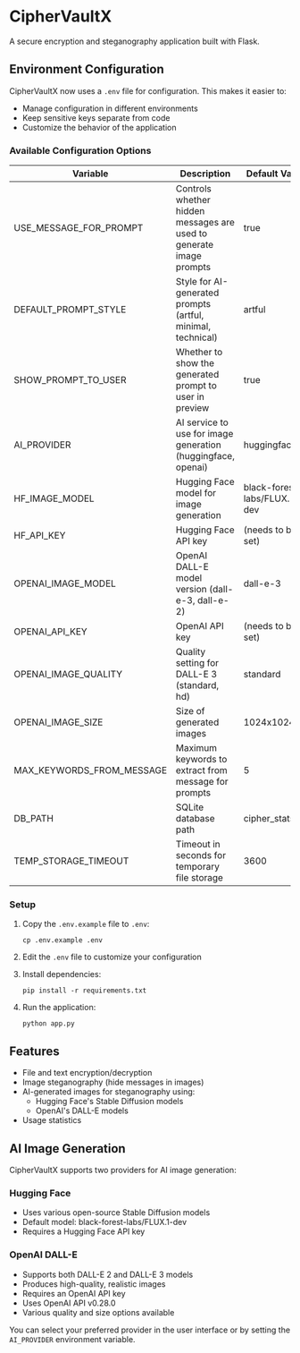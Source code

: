 # CipherVaultX

A secure encryption and steganography application built with Flask.

## Environment Configuration

CipherVaultX now uses a `.env` file for configuration. This makes it easier to:
- Manage configuration in different environments
- Keep sensitive keys separate from code
- Customize the behavior of the application

### Available Configuration Options

| Variable | Description | Default Value |
|----------|-------------|---------------|
| USE_MESSAGE_FOR_PROMPT | Controls whether hidden messages are used to generate image prompts | true |
| DEFAULT_PROMPT_STYLE | Style for AI-generated prompts (artful, minimal, technical) | artful |
| SHOW_PROMPT_TO_USER | Whether to show the generated prompt to user in preview | true |
| AI_PROVIDER | AI service to use for image generation (huggingface, openai) | huggingface |
| HF_IMAGE_MODEL | Hugging Face model for image generation | black-forest-labs/FLUX.1-dev |
| HF_API_KEY | Hugging Face API key | (needs to be set) |
| OPENAI_IMAGE_MODEL | OpenAI DALL-E model version (dall-e-3, dall-e-2) | dall-e-3 |
| OPENAI_API_KEY | OpenAI API key | (needs to be set) |
| OPENAI_IMAGE_QUALITY | Quality setting for DALL-E 3 (standard, hd) | standard |
| OPENAI_IMAGE_SIZE | Size of generated images | 1024x1024 |
| MAX_KEYWORDS_FROM_MESSAGE | Maximum keywords to extract from message for prompts | 5 |
| DB_PATH | SQLite database path | cipher_stats.db |
| TEMP_STORAGE_TIMEOUT | Timeout in seconds for temporary file storage | 3600 |

### Setup

1. Copy the `.env.example` file to `.env`:
   ```
   cp .env.example .env
   ```

2. Edit the `.env` file to customize your configuration

3. Install dependencies:
   ```
   pip install -r requirements.txt
   ```

4. Run the application:
   ```
   python app.py
   ```

## Features

- File and text encryption/decryption
- Image steganography (hide messages in images)
- AI-generated images for steganography using:
  - Hugging Face's Stable Diffusion models
  - OpenAI's DALL-E models
- Usage statistics

## AI Image Generation

CipherVaultX supports two providers for AI image generation:

### Hugging Face
- Uses various open-source Stable Diffusion models
- Default model: black-forest-labs/FLUX.1-dev
- Requires a Hugging Face API key

### OpenAI DALL-E
- Supports both DALL-E 2 and DALL-E 3 models
- Produces high-quality, realistic images
- Requires an OpenAI API key
- Uses OpenAI API v0.28.0
- Various quality and size options available

You can select your preferred provider in the user interface or by setting the `AI_PROVIDER` environment variable. 